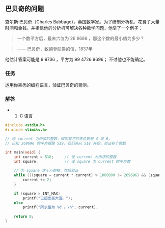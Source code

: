## 巴贝奇的问题

查尔斯·巴贝奇（Charles Babbage），英国数学家。为了研制分析机，花费了大量时间和金钱。并相信他的分析机可解决各种数学问题，他举了一个例子：

> 一个数平方后，最末六位为 26 9696 ，那这个数的最小值为多少？

>	—— 巴贝奇，致鲍登勋爵的信，1837年

他估计答案可能是 9 9736 ，平方为 99 4726 9696； 不过他也不能确定。

### 任务

运用你熟悉的编程语言，验证巴贝奇的猜测。


### 解答

- 1. C 语言

```c
#include <stdio.h>
#include <limits.h>

// 设 current 为所求的整数，很明显它的末位数是 4 或 6，
// 已知 269696 的平方根是 519，我们先从 518 开始，验证各个偶数 

int main(void) {
	int current = 518;     // 设 current 为所求的整数                              
	int square;            // 设 square 为 current 的平方数
 
	// 为 square 求十万的模，然后验证
	while (((square = current * current) % 1000000 != 269696) && (square < INT_MAX)) {
		current += 2; 
	}
 
	if (square > INT_MAX)
	    printf("已超出最大值。");
	else		   
	    printf("所求值为 %d 。\n", current);
  
	return 0;
}
```
